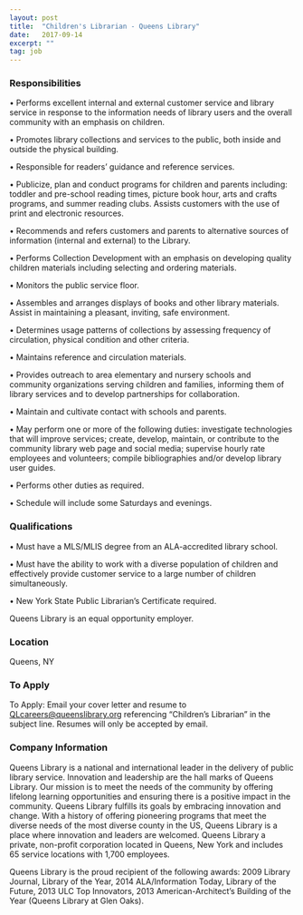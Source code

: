 ```yaml
---
layout: post
title:  "Children's Librarian - Queens Library"
date:   2017-09-14
excerpt: ""
tag: job
---
```




### Responsibilities   


• 	Performs excellent internal and external customer service and library service in response to the information needs of library users and the overall community with an emphasis on children.  

• 	Promotes library collections and services to the public, both inside and outside the physical building. 

• 	Responsible for readers’ guidance and reference services. 

• 	Publicize, plan and conduct programs for children and parents including: toddler and pre-school reading times, picture book hour, arts and crafts programs, and summer reading clubs. Assists customers with the use of print and electronic resources.

• 	Recommends and refers customers and parents to alternative sources of information (internal and external) to the Library.  

• 	Performs Collection Development with an emphasis on developing quality children materials including selecting and ordering materials. 

• 	Monitors the public service floor.  

• 	Assembles and arranges displays of books and other library materials.  Assist in maintaining a pleasant, inviting, safe environment. 

• 	Determines usage patterns of collections by assessing frequency of circulation, physical condition and other criteria.   

• 	Maintains reference and circulation materials. 

• 	Provides outreach to area elementary and nursery schools and community organizations serving children and families, informing them of library services and to develop partnerships for collaboration.  

• 	Maintain and cultivate contact with schools and parents. 

• 	May perform one or more of the following duties: investigate technologies that will improve services; create, develop, maintain, or contribute to the community library web page and social media; supervise hourly rate employees and volunteers; compile bibliographies and/or develop library user guides. 

• 	Performs other duties as required. 

• 	Schedule will include some Saturdays and evenings. 



### Qualifications   


• 	Must have a MLS/MLIS degree from an ALA-accredited library school.  

• 	Must have the ability to work with a diverse population of children and effectively provide customer service to a large number of children simultaneously. 

• 	New York State Public Librarian’s Certificate required.

Queens Library is an equal opportunity employer.





### Location   

Queens, NY




### To Apply   

To Apply: Email your cover letter and resume to QLcareers@queenslibrary.org referencing “Children’s Librarian” in the subject line. Resumes will only be accepted by email.  


### Company Information   

Queens Library is a national and international leader in the delivery of public library service. Innovation and leadership are the hall marks of Queens Library. Our mission is to meet the needs of the community by offering lifelong learning opportunities and ensuring there is a positive impact in the community. Queens Library fulfills its goals by embracing innovation and change. With a history of offering pioneering programs that meet the diverse needs of the most diverse county in the US, Queens Library is a place where innovation and leaders are welcomed. Queens Library a private, non-profit corporation located in Queens, New York and includes 65 service locations with 1,700 employees. 

Queens Library is the proud recipient of the following awards: 2009 Library Journal, Library of the Year, 2014 ALA/Information Today, Library of the Future, 2013 ULC Top Innovators, 2013 American-Architect’s Building of the Year (Queens Library at Glen Oaks).




